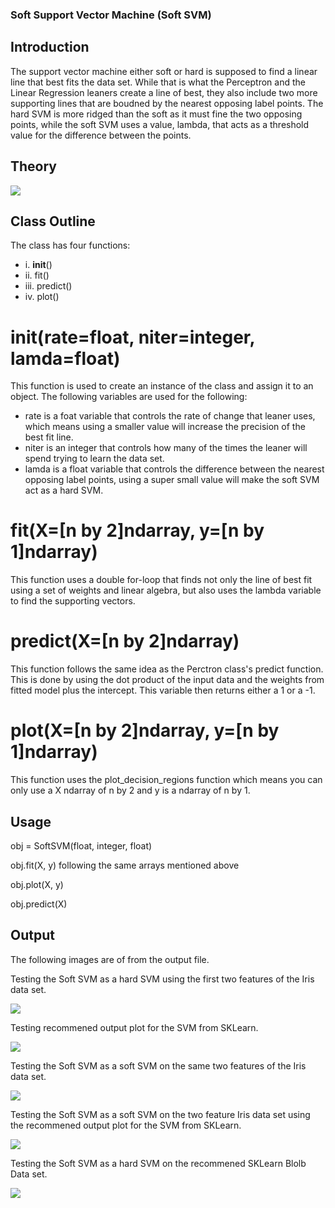 ### Soft Support Vector Machine (Soft SVM)

## Introduction
The support vector machine either soft or hard is supposed to find a linear line that best fits the data set. While that is what the Perceptron and the Linear Regression leaners create a line of best, they also include two more supporting lines that are boudned by the nearest opposing label points. The hard SVM is more ridged than the soft as it must fine the two opposing points, while the soft SVM uses a value, lambda, that acts as a threshold value for the difference between the points. 

## Theory 
![](images/svmtheory.PNG)

## Class Outline 
 The class has four functions: 
 - i.   __init__()
 - ii.  fit()
 - iii. predict()
 - iv.  plot()

# __init(rate=float, niter=integer, lamda=float)__
This function is used to create an instance of the class and assign it to an object. The following variables are used for the following:

- rate is a foat variable that controls the rate of change that leaner uses, which means using a smaller value will increase the precision of the best fit line. 
- niter is an integer that controls how many of the times the leaner will spend trying to learn the data set. 
- lamda is a float variable that controls the difference between the nearest opposing label points, using a super small value will make the soft SVM act as a hard SVM. 

# fit(X=[n by 2]ndarray, y=[n by 1]ndarray)
This function uses a double for-loop that finds not only the line of best fit using a set of weights and linear algebra, but also uses the lambda variable to find the supporting vectors. 

# predict(X=[n by 2]ndarray)
This function follows the same idea as the Perctron class's predict function. This is done by using the dot product of the input data and the weights from fitted model plus the intercept. This variable then returns either a 1 or a -1. 

# plot(X=[n by 2]ndarray, y=[n by 1]ndarray) 
This function uses the plot_decision_regions function which means you can only use a X ndarray of n by 2 and y is a ndarray of n by 1. 

## Usage 

obj = SoftSVM(float, integer, float)

obj.fit(X, y) following the same arrays mentioned above 

obj.plot(X, y) 

obj.predict(X)

## Output 
The following images are of from the output file. 

Testing the Soft SVM as a hard SVM using the first two features of the Iris data set.

![](images/svmoutput1.PNG)

Testing recommened output plot for the SVM from SKLearn.

![](images/svmoutput2.PNG)

Testing the Soft SVM as a soft SVM on the same two features of the Iris data set.

![](images/svmoutput3.PNG)

Testing the Soft SVM as a soft SVM on the two feature Iris data set using the recommened output plot for the SVM from SKLearn.

![](images/svmoutput4.PNG)

Testing the Soft SVM as a hard SVM on the recommened SKLearn Blolb Data set. 

![](images/svmoutput5.PNG)
